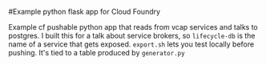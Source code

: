 #Example python flask app for Cloud Foundry

Example cf pushable python app that reads from vcap services and talks to postgres. I built this for a talk about service brokers, so `lifecycle-db` is the name of a service that gets exposed. `export.sh` lets you test locally before pushing. It's tied to a table produced by `generator.py`